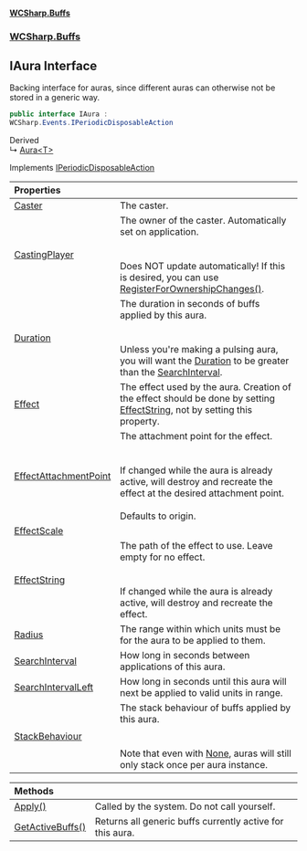 #### [WCSharp.Buffs](README.md 'README')
### [WCSharp.Buffs](WCSharp.Buffs.md 'WCSharp.Buffs')

## IAura Interface

Backing interface for auras, since different auras can otherwise not be stored in a generic way.

```csharp
public interface IAura :
WCSharp.Events.IPeriodicDisposableAction
```

Derived  
&#8627; [Aura&lt;T&gt;](WCSharp.Buffs.Aura_T_.md 'WCSharp.Buffs.Aura<T>')

Implements [IPeriodicDisposableAction](../WCSharp.Events/WCSharp.Events.IPeriodicDisposableAction.md 'WCSharp.Events.IPeriodicDisposableAction')

| Properties | |
| :--- | :--- |
| [Caster](WCSharp.Buffs.IAura.Caster.md 'WCSharp.Buffs.IAura.Caster') | The caster. |
| [CastingPlayer](WCSharp.Buffs.IAura.CastingPlayer.md 'WCSharp.Buffs.IAura.CastingPlayer') | The owner of the caster. Automatically set on application.<br/><br/><br/>Does NOT update automatically! If this is desired, you can use [RegisterForOwnershipChanges()](WCSharp.Buffs.BuffSystem.RegisterForOwnershipChanges().md 'WCSharp.Buffs.BuffSystem.RegisterForOwnershipChanges()'). |
| [Duration](WCSharp.Buffs.IAura.Duration.md 'WCSharp.Buffs.IAura.Duration') | The duration in seconds of buffs applied by this aura.<br/><br/><br/>Unless you're making a pulsing aura, you will want the [Duration](WCSharp.Buffs.IAura.Duration.md 'WCSharp.Buffs.IAura.Duration') to be greater than the [SearchInterval](WCSharp.Buffs.IAura.SearchInterval.md 'WCSharp.Buffs.IAura.SearchInterval'). |
| [Effect](WCSharp.Buffs.IAura.Effect.md 'WCSharp.Buffs.IAura.Effect') | The effect used by the aura. Creation of the effect should be done by setting [EffectString](WCSharp.Buffs.IAura.EffectString.md 'WCSharp.Buffs.IAura.EffectString'), not by setting this property. |
| [EffectAttachmentPoint](WCSharp.Buffs.IAura.EffectAttachmentPoint.md 'WCSharp.Buffs.IAura.EffectAttachmentPoint') | The attachment point for the effect.<br/><br/><br/>If changed while the aura is already active, will destroy and recreate the effect at the desired attachment point.<br/><br/>Defaults to origin. |
| [EffectScale](WCSharp.Buffs.IAura.EffectScale.md 'WCSharp.Buffs.IAura.EffectScale') | |
| [EffectString](WCSharp.Buffs.IAura.EffectString.md 'WCSharp.Buffs.IAura.EffectString') | The path of the effect to use. Leave empty for no effect.<br/><br/><br/>If changed while the aura is already active, will destroy and recreate the effect. |
| [Radius](WCSharp.Buffs.IAura.Radius.md 'WCSharp.Buffs.IAura.Radius') | The range within which units must be for the aura to be applied to them. |
| [SearchInterval](WCSharp.Buffs.IAura.SearchInterval.md 'WCSharp.Buffs.IAura.SearchInterval') | How long in seconds between applications of this aura. |
| [SearchIntervalLeft](WCSharp.Buffs.IAura.SearchIntervalLeft.md 'WCSharp.Buffs.IAura.SearchIntervalLeft') | How long in seconds until this aura will next be applied to valid units in range. |
| [StackBehaviour](WCSharp.Buffs.IAura.StackBehaviour.md 'WCSharp.Buffs.IAura.StackBehaviour') | The stack behaviour of buffs applied by this aura.<br/><br/><br/>Note that even with [None](WCSharp.Buffs.StackBehaviour.md#WCSharp.Buffs.StackBehaviour.None 'WCSharp.Buffs.StackBehaviour.None'), auras will still only stack once per aura instance. |

| Methods | |
| :--- | :--- |
| [Apply()](WCSharp.Buffs.IAura.Apply().md 'WCSharp.Buffs.IAura.Apply()') | Called by the system. Do not call yourself. |
| [GetActiveBuffs()](WCSharp.Buffs.IAura.GetActiveBuffs().md 'WCSharp.Buffs.IAura.GetActiveBuffs()') | Returns all generic buffs currently active for this aura. |
